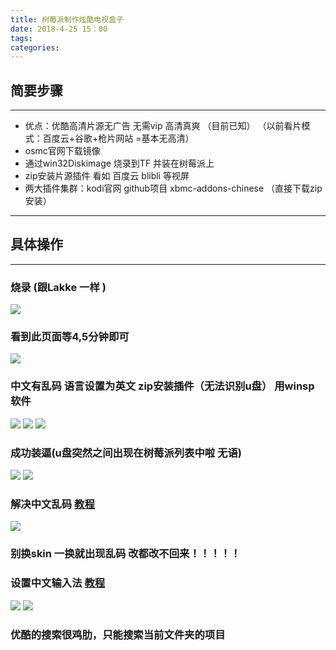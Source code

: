 ```yaml
---
title: 树莓派制作炫酷电视盒子
date: 2018-4-25 15：00
tags:
categories:
---
```


## 简要步骤
---
- 优点：优酷高清片源无广告 无需vip  高清真爽 （目前已知） （以前看片模式：百度云+谷歌+枪片网站 =基本无高清）
- osmc官网下载镜像
- 通过win32Diskimage 烧录到TF 并装在树莓派上
- zip安装片源插件 看如 百度云 blibli 等视屏
- 两大插件集群：kodi官网 github项目 xbmc-addons-chinese （直接下载zip安装）
---

## 具体操作
---
### 烧录 (跟Lakke 一样  )
![](http://oyj1fkfcr.bkt.clouddn.com/2018-04-26_173321.png)
### 看到此页面等4,5分钟即可
![](http://oyj1fkfcr.bkt.clouddn.com/43B63AB188FA54252A5F03C7EE50B816.jpg)
### 中文有乱码  语言设置为英文  zip安装插件（无法识别u盘） 用winsp 软件
![](http://oyj1fkfcr.bkt.clouddn.com/2018-04-26_190003.png)
![](http://p09oanggo.bkt.clouddn.com/5FA0DB9EC865ED3E8B2DFC1755AD30C4.jpg)
![](http://p09oanggo.bkt.clouddn.com/EFEC0CCC00CC9E970D1F101034E9594F.jpg)
### 成功装逼(u盘突然之间出现在树莓派列表中啦 无语)
![](http://p09oanggo.bkt.clouddn.com/82DF365CE2F1AD9A3CAF68CC52A2D0BE.jpg)
![](http://p09oanggo.bkt.clouddn.com/1DD1E9024651CFC01971A93AFF6E1855.jpg)
### 解决中文乱码  [教程](http://www.pc0359.cn/article/jiaocheng/68755.html)
![](http://oyj1fkfcr.bkt.clouddn.com/8E6D8DABAAED6EF2BD14A8A0457B3914.jpg)
### 别换skin 一换就出现乱码  改都改不回来！！！！！
### 设置中文输入法 [教程](http://www.hdpfans.com/forum.php?mod=viewthread&tid=650190)
![](http://oyj1fkfcr.bkt.clouddn.com/48770909FD74D55587F51EDAE2657BD1.jpg)
![](http://oyj1fkfcr.bkt.clouddn.com/65DE9ED157EC7A010917A1EDEA0BA387.jpg)
### 优酷的搜索很鸡肋，只能搜索当前文件夹的项目 
